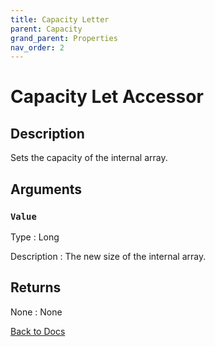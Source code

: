 ```yaml
---
title: Capacity Letter
parent: Capacity
grand_parent: Properties
nav_order: 2
---
```


# Capacity Let Accessor 

## Description
Sets the capacity of the internal array.
## Arguments
### `Value`
Type
: Long

Description
: The new size of the internal array. 

## Returns

None
: None

[Back to Docs](https://senipah.github.io/VBA-Better-Array/)